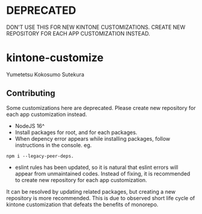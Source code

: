 # DEPRECATED

DON'T USE THIS FOR NEW KINTONE CUSTOMIZATIONS.
CREATE NEW REPOSITORY FOR EACH APP CUSTOMIZATION INSTEAD.

# kintone-customize

Yumetetsu
Kokosumo
Sutekura


## Contributing

Some customizations here are deprecated. 
Please create new repository for each app customization instead.

- NodeJS 16^
- Install packages for root, and for each packages.
- When depency error appears while installing packages, follow instructions in the console. 
eg. 

```
npm i --legacy-peer-deps.
```

- eslint rules has been updated, so it is natural that eslint errors will appear from unmaintained codes. 
Instead of fixing, it is recommended to create new repository for each app customization.

It can be resolved by updating related packages, but creating a new repository is more recommended.
This is due to observed short life cycle of kintone customization that defeats the benefits of monorepo.